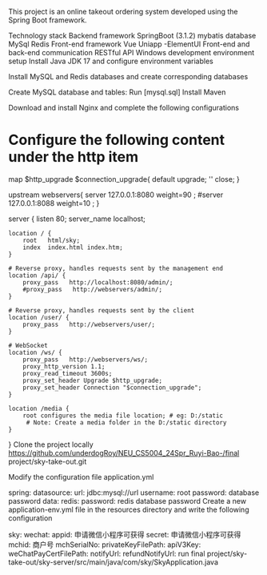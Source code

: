 This project is an online takeout ordering system developed using the Spring Boot framework.

Technology stack
Backend framework
SpringBoot (3.1.2)
mybatis
database
MySql
Redis
Front-end framework
Vue
Uniapp -ElementUI
Front-end and back-end communication
RESTful API
Windows development environment setup
Install Java JDK 17 and configure environment variables

Install MySQL and Redis databases and create corresponding databases

Create MySQL database and tables: Run [mysql.sql]
Install Maven

Download and install Nginx and complete the following configurations

# Configure the following content under the http item

map $http_upgrade $connection_upgrade{
	default upgrade;
	'' close;
}

upstream webservers{
  server 127.0.0.1:8080 weight=90 ;
  #server 127.0.0.1:8088 weight=10 ;
}

server {
    listen       80;
    server_name  localhost;

    location / {
        root   html/sky;
        index  index.html index.htm;
    }

    # Reverse proxy, handles requests sent by the management end
    location /api/ {
		proxy_pass   http://localhost:8080/admin/;
        #proxy_pass   http://webservers/admin/;
    }

	# Reverse proxy, handles requests sent by the client
    location /user/ {
        proxy_pass   http://webservers/user/;
    }

	# WebSocket
	location /ws/ {
        proxy_pass   http://webservers/ws/;
		proxy_http_version 1.1;
		proxy_read_timeout 3600s;
		proxy_set_header Upgrade $http_upgrade;
		proxy_set_header Connection "$connection_upgrade";
    }

    location /media {
        root configures the media file location; # eg: D:/static
         # Note: Create a media folder in the D:/static directory
    }
}
Clone the project locally https://github.com/underdogRoy/NEU_CS5004_24Spr_Ruyi-Bao-/final project/sky-take-out.git

Modify the configuration file application.yml

spring:
  datasource:
    url: jdbc:mysql://url
    username: root
    password: database password
  data:
    redis:
      password: redis database password
Create a new application-env.yml file in the resources directory and write the following configuration

sky:
  wechat:
    appid: 申请微信小程序可获得
    secret: 申请微信小程序可获得
    mchid: 商户号
    mchSerialNo:
    privateKeyFilePath:
    apiV3Key:
    weChatPayCertFilePath:
    notifyUrl:
    refundNotifyUrl:
run final project/sky-take-out/sky-server/src/main/java/com/sky/SkyApplication.java
